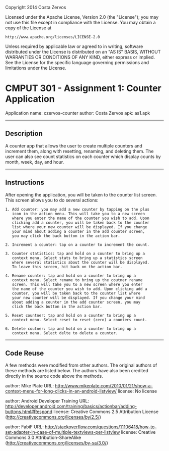 
Copyright 2014 Costa Zervos

Licensed under the Apache License, Version 2.0 (the "License");
you may not use this file except in compliance with the License.
You may obtain a copy of the License at

    http://www.apache.org/licenses/LICENSE-2.0

Unless required by applicable law or agreed to in writing, software
distributed under the License is distributed on an "AS IS" BASIS,
WITHOUT WARRANTIES OR CONDITIONS OF ANY KIND, either express or implied.
See the License for the specific language governing permissions and
limitations under the License.


CMPUT 301 - Assignment 1: Counter Application
===

Application name: czervos-counter
author: Costa Zervos
apk: as1.apk

---
Description
---
A counter app that allows the user to create multiple counters and
increment them, along with resetting, renaming, and deleting them.
The user can also see count statistics on each counter which display
counts by month, week, day, and hour.

---
Instructions
---
After opening the application, you will be taken to the counter list
screen. This screen allows you to do several actions:

    1. Add counter: you may add a new counter by tapping on the plus
       icon in the action menu. This will take you to a new screen
       where you enter the name of the counter you wish to add. Upon
       clicking add a counter, you will be taken back to the counter
       list where your new counter will be displayed. If you change
       your mind about adding a counter in the add counter screen,
       you may click the back button in the action bar.

    2. Increment a counter: tap on a counter to increment the count.

    3. Counter statistics: tap and hold on a counter to bring up a
       context menu. Select stats to bring up a statistics screen
       where several statistics about the counter will be displayed.
       To leave this screen, hit back on the action bar.

    4. Rename counter: tap and hold on a counter to bring up a
       context menu. Select rename to bring up the coutner rename
       screen. This will take you to a new screen where you enter 
       the name of the counter you wish to add. Upon clicking add a 
       counter, you will be taken back to the counter list where 
       your new counter will be displayed. If you change your mind 
       about adding a counter in the add counter screen, you may 
       click the back button in the action bar.

    5. Reset countner: tap and hold on a counter to bring up a
       context menu. Select reset to reset (zero) a counters count.

    6. Delete coutner: tap and hold on a counter to bring up a
       context menu. Select delte to delete a counter.

---
Code Reuse
---
A few methods were modified from other authors. The original authors 
of these methods are listed below. The authors have also been credited 
directly in the source code above the methods.


author: Mike Plate
URL: http://www.mikeplate.com/2010/01/21/show-a-context-menu-for-long-clicks-in-an-android-listview/
license: No license


author: Android Developer Training
URL: http://developer.android.com/training/basics/actionbar/adding-buttons.html#Respond
license: Creative Commons 2.5 Attribution License (http://creativecommons.org/licenses/by/2.5/)


author: FabiF
URL: http://stackoverflow.com/questions/11106418/how-to-set-adapter-in-case-of-multiple-textviews-per-listview
license: Creative Commons 3.0 Attribution-ShareAlike (http://creativecommons.org/licenses/by-sa/3.0/)


